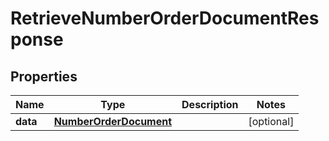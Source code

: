 # RetrieveNumberOrderDocumentResponse

## Properties
Name | Type | Description | Notes
------------ | ------------- | ------------- | -------------
**data** | [**NumberOrderDocument**](NumberOrderDocument.md) |  |  [optional]
